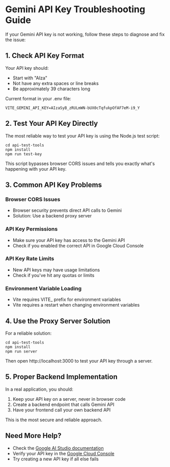 # Gemini API Key Troubleshooting Guide

If your Gemini API key is not working, follow these steps to diagnose and fix the issue:

## 1. Check API Key Format

Your API key should:
- Start with "AIza"
- Not have any extra spaces or line breaks
- Be approximately 39 characters long

Current format in your .env file:
```
VITE_GEMINI_API_KEY=AIzaSyB_zRULmWN-bUX0cTqfukpOfAF7eM-i9_Y
```

## 2. Test Your API Key Directly

The most reliable way to test your API key is using the Node.js test script:

```
cd api-test-tools
npm install
npm run test-key
```

This script bypasses browser CORS issues and tells you exactly what's happening with your API key.

## 3. Common API Key Problems

### Browser CORS Issues
- Browser security prevents direct API calls to Gemini
- Solution: Use a backend proxy server

### API Key Permissions
- Make sure your API key has access to the Gemini API
- Check if you enabled the correct API in Google Cloud Console

### API Key Rate Limits
- New API keys may have usage limitations
- Check if you've hit any quotas or limits

### Environment Variable Loading
- Vite requires VITE_ prefix for environment variables
- Vite requires a restart when changing environment variables

## 4. Use the Proxy Server Solution

For a reliable solution:

```
cd api-test-tools
npm install
npm run server
```

Then open http://localhost:3000 to test your API key through a server.

## 5. Proper Backend Implementation

In a real application, you should:
1. Keep your API key on a server, never in browser code
2. Create a backend endpoint that calls Gemini API
3. Have your frontend call your own backend API

This is the most secure and reliable approach.

## Need More Help?

- Check the [Google AI Studio documentation](https://ai.google.dev/docs)
- Verify your API key in the [Google Cloud Console](https://console.cloud.google.com/apis/credentials)
- Try creating a new API key if all else fails
